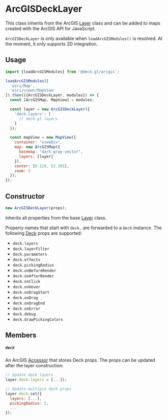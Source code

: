 # ArcGISDeckLayer

This class inherits from the ArcGIS [Layer](https://developers.arcgis.com/javascript/latest/api-reference/esri-layers-Layer.html) class and can be added to maps created with the ArcGIS API for JavaScript.

`ArcGISDeckLayer` is only available when `loadArcGISModules()` is resolved. At the moment, it only supports 2D integration.

## Usage

```js
import {loadArcGISModules} from '@deck.gl/arcgis';

loadArcGISModules([
  'esri/Map',
  'esri/views/MapView'
]).then(({ArcGISDeckLayer, modules}) => {
  const [ArcGISMap, MapView] = modules;

  const layer = new ArcGISDeckLayer({
    'deck.layers': [
      // deck.gl layers
    ]
  });

  const mapView = new MapView({
    container: "viewDiv",
    map: new ArcGISMap({
      basemap: "dark-gray-vector",
      layers: [layer]
    }),
    center: [0.119, 52.205],
    zoom: 5
  });
});
```


## Constructor

```js
new ArcGISDeckLayer(props);
```

Inherits all properties from the base [Layer](https://developers.arcgis.com/javascript/latest/api-reference/esri-layers-Layer.html#properties-summary) class.

Property names that start with `deck.` are forwarded to a `Deck` instance. The following [Deck](/docs/api-reference/deck.md) props are supported:

- `deck.layers`
- `deck.layerFilter`
- `deck.parameters`
- `deck.effects`
- `deck.pickingRadius`
- `deck.onBeforeRender`
- `deck.onAfterRender`
- `deck.onClick`
- `deck.onHover`
- `deck.onDragStart`
- `deck.onDrag`
- `deck.onDragEnd`
- `deck.onError`
- `deck.debug`
- `deck.drawPickingColors`

## Members

##### `deck`

An ArcGIS [Accessor](https://developers.arcgis.com/javascript/latest/api-reference/esri-core-Accessor.html) that stores Deck props. The props can be updated after the layer construction:

```js
// Update deck layers
layer.deck.layers = [...]);

// Update multiple deck props
layer.deck.set({
  layers: [...],
  pickingRadius: 5,
  ...
});
```
